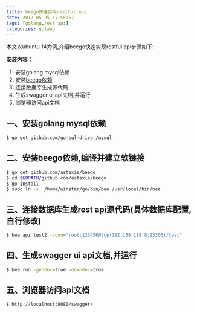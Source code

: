 ```yaml
---
title: beego快速实现restful api 
date: 2017-05-25 17:55:57
tags: [golang,rest api] 
categories: golang
---
```

本文以ubuntu 14为例,介绍beego快速实现restful api步骤如下:

**安装内容：**
1. 安装golang mysql依赖 
2. 安装[beego依赖](https://beego.me/)      
3. 连接数据库生成源代码     
4. 生成swagger ui api文档,并运行     
5. 浏览器访问api文档 



## 一、安装golang mysql依赖

``` bash
$ go get github.com/go-sql-driver/mysql
```

## 二、安装beego依赖,编译并建立软链接

``` bash
$ go get github.com/astaxie/beego
$ cd $GOPATH/github.com/astaxie/beego
$ go install
$ sudo ln -s  /home/winstar/go/bin/bee /usr/local/bin/bee
```

## 三、连接数据库生成rest api源代码(具体数据库配置,自行修改)  

``` bash
$ bee api test2 -conn="root:123456@tcp(192.168.118.8:23306)/test"
```

## 四、生成swagger ui api文档,并运行  

``` bash
$ bee run -gendoc=true -downdoc=true
```
## 五、浏览器访问api文档  

``` bash
$ http://localhost:8080/swagger/
```
